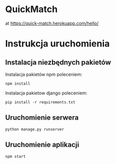 # QuickMatch
at https://quick-match.herokuapp.com/hello/
# Instrukcja uruchomienia
## Instalacja niezbędnych pakietów
Instalacja pakietów npm poleceniem:
```
npm install
```
Instalacja pakietow django poleceniem:
```
pip install -r requirements.txt
```
## Uruchomienie serwera
```
python manage.py runserver
```
## Uruchomienie aplikacji
```
npm start
```
